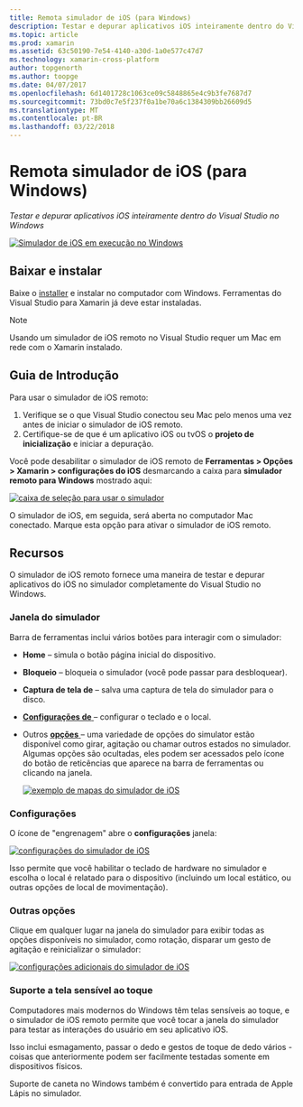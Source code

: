 ```yaml
---
title: Remota simulador de iOS (para Windows)
description: Testar e depurar aplicativos iOS inteiramente dentro do Visual Studio no Windows
ms.topic: article
ms.prod: xamarin
ms.assetid: 63c50190-7e54-4140-a30d-1a0e577c47d7
ms.technology: xamarin-cross-platform
author: topgenorth
ms.author: toopge
ms.date: 04/07/2017
ms.openlocfilehash: 6d1401728c1063ce09c5848865e4c9b3fe7687d7
ms.sourcegitcommit: 73bd0c7e5f237f0a1be70a6c1384309bb26609d5
ms.translationtype: MT
ms.contentlocale: pt-BR
ms.lasthandoff: 03/22/2018
---
```

# <a name="remoted-ios-simulator-for-windows"></a>Remota simulador de iOS (para Windows)

_Testar e depurar aplicativos iOS inteiramente dentro do Visual Studio no Windows_

[![](ios-simulator-images/hero-sml.png "Simulador de iOS em execução no Windows")](ios-simulator-images/hero.png#lightbox)

## <a name="download-and-install"></a>Baixar e instalar

Baixe o [installer](https://dl.xamarin.com/xamarin-simulator/Xamarin.Simulator.Installer.msi) e instalar no computador com Windows. Ferramentas do Visual Studio para Xamarin já deve estar instaladas.

> [!NOTE]
> Usando um simulador de iOS remoto no Visual Studio requer um Mac em rede com o Xamarin instalado.

## <a name="getting-started"></a>Guia de Introdução

Para usar o simulador de iOS remoto:

1. Verifique se o que Visual Studio conectou seu Mac pelo menos uma vez antes de iniciar o simulador de iOS remoto.
2. Certifique-se de que é um aplicativo iOS ou tvOS o **projeto de inicialização** e iniciar a depuração.

Você pode desabilitar o simulador de iOS remoto de **Ferramentas > Opções > Xamarin > configurações do iOS** desmarcando a caixa para **simulador remoto para Windows** mostrado aqui:

[![](ios-simulator-images/options-sml.png "caixa de seleção para usar o simulador")](ios-simulator-images/options.png#lightbox)

O simulador de iOS, em seguida, será aberta no computador Mac conectado. Marque esta opção para ativar o simulador de iOS remoto.

## <a name="features"></a>Recursos

O simulador de iOS remoto fornece uma maneira de testar e depurar aplicativos do iOS no simulador completamente do Visual Studio no Windows.

### <a name="simulator-window"></a>Janela do simulador

Barra de ferramentas inclui vários botões para interagir com o simulador:

- **Home** – simula o botão página inicial do dispositivo.
- **Bloqueio** – bloqueia o simulador (você pode passar para desbloquear).
- **Captura de tela de** – salva uma captura de tela do simulador para o disco.
- [**Configurações de** ](#settings) – configurar o teclado e o local.
- Outros [ **opções** ](#options) – uma variedade de opções do simulator estão disponível como girar, agitação ou chamar outros estados no simulador. Algumas opções são ocultadas, eles podem ser acessados pelo ícone do botão de reticências que aparece na barra de ferramentas ou clicando na janela.

    [![](ios-simulator-images/maps-app-sml.png "exemplo de mapas do simulador de iOS")](ios-simulator-images/maps-app.png#lightbox)


### <a name="settings"></a>Configurações

O ícone de "engrenagem" abre o **configurações** janela:

[![](ios-simulator-images/settings-sml.png "configurações do simulador de iOS")](ios-simulator-images/settings.png#lightbox)

Isso permite que você habilitar o teclado de hardware no simulador e escolha o local é relatado para o dispositivo (incluindo um local estático, ou outras opções de local de movimentação).



### <a name="other-options"></a>Outras opções

Clique em qualquer lugar na janela do simulador para exibir todas as opções disponíveis no simulador, como rotação, disparar um gesto de agitação e reinicializar o simulador:

[![](ios-simulator-images/more-sml.png "configurações adicionais do simulador de iOS")](ios-simulator-images/more.png#lightbox)

### <a name="touchscreen-support"></a>Suporte a tela sensível ao toque

Computadores mais modernos do Windows têm telas sensíveis ao toque, e o simulador de iOS remoto permite que você tocar a janela do simulador para testar as interações do usuário em seu aplicativo iOS.

Isso inclui esmagamento, passar o dedo e gestos de toque de dedo vários - coisas que anteriormente podem ser facilmente testadas somente em dispositivos físicos.

Suporte de caneta no Windows também é convertido para entrada de Apple Lápis no simulador.

<!--
<a name="knownissues" />

# Known Issues

 - Apple Watch devices may show in the Visual Studio device list, but are not yet supported.
 - Launching in **Release** mode may also start Apple’s simulator on the networked Mac.
 - Closing the remote iOS Simulator on Windows will not immediately stop debugging in Visual Studio. Stop debugging manually from the menu or the red button.
 - Opening too many different simulators simultaneously will produce unexpected results.
 - Exception of type `Foundation.NSErrorException` may be thrown while launching Simulators. Workaround is to kill csproxy (server process) on the Mac host and re-deploy to the simulator.
 - Performance may be slower when using Xcode 8
-->
